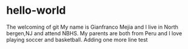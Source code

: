 # hello-world
The welcoming of git
My name is Gianfranco Mejia and I live in North bergen,NJ and attend NBHS. My parents are both from Peru and I love playing soccer and basketball.
Adding one more line test
